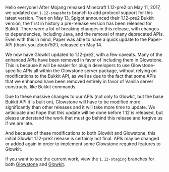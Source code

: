 Hello everyone! After Mojang released Minecraft 1.12-pre2 on May 11, 2017, we updated our `1.12-snapshots` branch to add protocol support for this latest version. Then on May 13, Spigot announced their 1.12-pre2 Bukkit version, the first in history a pre-release version has been released for Bukkit. There were a lot of breaking changes in this release, with changes to dependencies, including Java, and the removal of many deprecated APIs.  Even with this in mind, Paper was able to have a quick update to the Paper-API (thank you zbob750!), released on May 14.

We now have Glowkit updated to 1.12-pre2, with a few caveats. Many of the enhanced APIs have been removed in favor of including them in Glowstone. This is because it will be easier for plugin developers to use Glowstone-specific APIs all within the Glowstone server package, without relying on modifications to the Bukkit API, as well as due to the fact that some APIs that we enhanced have been removed entirely in favor of Vanilla server constructs, like Bukkit commands.

Due to these massive changes to our APIs (not only to Glowkit, but the base Bukkit API it is built on), Glowstone will have to be modified more significantly than other releases and it will take more time to update. We anticipate and hope that this update will be done before 1.12 is released, but please understand the work that must go behind this release and forgive us if we are late. 

And because of these modifications to both Glowkit and Glowstone, this initial Glowkit 1.12-pre2 release is certainly not final. APIs may be changed or added again in order to implement some Glowstone required features to Glowkit.

If you want to see the current work, view the `1.12-staging` branches for both [Glowstone](https://github.com/GlowstoneMC/Glowstone/tree/1.12-staging) and [Glowkit](https://github.com/GlowstoneMC/Glowkit/tree/1.12-staging).
